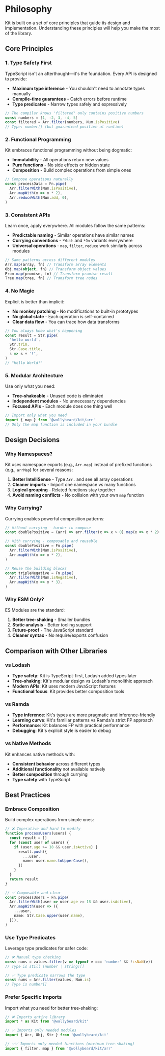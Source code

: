 # Philosophy

Kit is built on a set of core principles that guide its design and implementation. Understanding these principles will help you make the most of the library.

## Core Principles

### 1. Type Safety First

TypeScript isn't an afterthought—it's the foundation. Every API is designed to provide:

- **Maximum type inference** - You shouldn't need to annotate types manually
- **Compile-time guarantees** - Catch errors before runtime
- **Type predicates** - Narrow types safely and expressively

```typescript
// The compiler knows 'filtered' only contains positive numbers
const numbers = [1, -2, 3, -4, 5]
const filtered = Arr.filter(numbers, Num.isPositive)
// Type: number[] (but guaranteed positive at runtime)
```

### 2. Functional Programming

Kit embraces functional programming without being dogmatic:

- **Immutability** - All operations return new values
- **Pure functions** - No side effects or hidden state
- **Composition** - Build complex operations from simple ones

```typescript
// Compose operations naturally
const processData = Fn.pipe(
  Arr.filterWith(Num.isPositive),
  Arr.mapWith(x => x * 2),
  Arr.reduceWith(Num.add, 0),
)
```

### 3. Consistent APIs

Learn once, apply everywhere. All modules follow the same patterns:

- **Predictable naming** - Similar operations have similar names
- **Currying conventions** - `*With` and `*On` variants everywhere
- **Universal operations** - `map`, `filter`, `reduce` work similarly across modules

```typescript
// Same patterns across different modules
Arr.map(array, fn) // Transform array elements
Obj.map(object, fn) // Transform object values
Prom.map(promise, fn) // Transform promise result
Tree.map(tree, fn) // Transform tree nodes
```

### 4. No Magic

Explicit is better than implicit:

- **No monkey patching** - No modifications to built-in prototypes
- **No global state** - Each operation is self-contained
- **Clear data flow** - You can trace how data transforms

```typescript
// You always know what's happening
const result = Str.pipe(
  'hello world',
  Str.trim,
  Str.Case.title,
  s => s + '!',
)
// "Hello World!"
```

### 5. Modular Architecture

Use only what you need:

- **Tree-shakeable** - Unused code is eliminated
- **Independent modules** - No unnecessary dependencies
- **Focused APIs** - Each module does one thing well

```typescript
// Import only what you need
import { map } from '@wollybeard/kit/arr'
// Only the map function is included in your bundle
```

## Design Decisions

### Why Namespaces?

Kit uses namespace exports (e.g., `Arr.map`) instead of prefixed functions (e.g., `arrMap`) for several reasons:

1. **Better IntelliSense** - Type `Arr.` and see all array operations
2. **Cleaner imports** - Import one namespace vs many functions
3. **Logical grouping** - Related functions stay together
4. **Avoid naming conflicts** - No collision with your own `map` function

### Why Currying?

Currying enables powerful composition patterns:

```typescript
// Without currying - harder to compose
const doublePositive = (arr) => arr.filter(x => x > 0).map(x => x * 2)

// With currying - composable and reusable
const doublePositive = Fn.pipe(
  Arr.filterWith(Num.isPositive),
  Arr.mapWith(x => x * 2),
)

// Reuse the building blocks
const tripleNegative = Fn.pipe(
  Arr.filterWith(Num.isNegative),
  Arr.mapWith(x => x * 3),
)
```

### Why ESM Only?

ES Modules are the standard:

1. **Better tree-shaking** - Smaller bundles
2. **Static analysis** - Better tooling support
3. **Future-proof** - The JavaScript standard
4. **Cleaner syntax** - No require/exports confusion

## Comparison with Other Libraries

### vs Lodash

- **Type safety**: Kit is TypeScript-first, Lodash added types later
- **Tree-shaking**: Kit's modular design vs Lodash's monolithic approach
- **Modern APIs**: Kit uses modern JavaScript features
- **Functional focus**: Kit provides better composition tools

### vs Ramda

- **Type inference**: Kit's types are more pragmatic and inference-friendly
- **Learning curve**: Kit's familiar patterns vs Ramda's strict FP approach
- **Performance**: Kit balances FP with practical performance
- **Debugging**: Kit's explicit style is easier to debug

### vs Native Methods

Kit enhances native methods with:

- **Consistent behavior** across different types
- **Additional functionality** not available natively
- **Better composition** through currying
- **Type safety** with TypeScript

## Best Practices

### Embrace Composition

Build complex operations from simple ones:

```typescript
// ❌ Imperative and hard to modify
function processUsers(users) {
  const result = []
  for (const user of users) {
    if (user.age >= 18 && user.isActive) {
      result.push({
        ...user,
        name: user.name.toUpperCase(),
      })
    }
  }
  return result
}

// ✅ Composable and clear
const processUsers = Fn.pipe(
  Arr.filterWith(user => user.age >= 18 && user.isActive),
  Arr.mapWith(user => ({
    ...user,
    name: Str.Case.upper(user.name),
  })),
)
```

### Use Type Predicates

Leverage type predicates for safer code:

```typescript
// ❌ Manual type checking
const nums = values.filter(v => typeof v === 'number' && !isNaN(v))
// Type is still (number | string)[]

// ✅ Type predicate narrows the type
const nums = Arr.filter(values, Num.is)
// Type is number[]
```

### Prefer Specific Imports

Import what you need for better tree-shaking:

```typescript
// ❌ Imports entire library
import * as Kit from '@wollybeard/kit'

// ✅ Imports only needed modules
import { Arr, Obj, Str } from '@wollybeard/kit'

// ✅✅ Imports only needed functions (maximum tree-shaking)
import { filter, map } from '@wollybeard/kit/arr'
```
